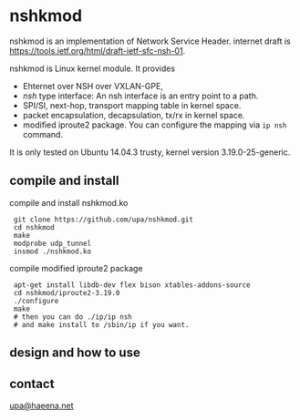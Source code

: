 
# nshkmod

nshkmod is an implementation of Network Service Header.
internet draft is https://tools.ietf.org/html/draft-ietf-sfc-nsh-01.

nshkmod is Linux kernel module. It provides
* Ehternet over NSH over VXLAN-GPE,
* _nsh_ type interface: An nsh interface is an entry point to a path.
* SPI/SI, next-hop, transport mapping table in kernel space.
* packet encapsulation, decapsulation, tx/rx in kernel space.
* modified iproute2 package. You can configure the mapping via `ip nsh` command.

It is only tested on Ubuntu 14.04.3 trusty, kernel version 3.19.0-25-generic.


## compile and install

compile and install nshkmod.ko

	 git clone https://github.com/upa/nshkmod.git
	 cd nshkmod
	 make
	 modprobe udp_tunnel
	 insmod ./nshkmod.ko

compile modified iproute2 package

	 apt-get install libdb-dev flex bison xtables-addons-source
	 cd nshkmod/iproute2-3.19.0
	 ./configure
	 make
	 # then you can do ./ip/ip nsh
	 # and make install to /sbin/ip if you want.


## design and how to use



## contact
upa@haeena.net
